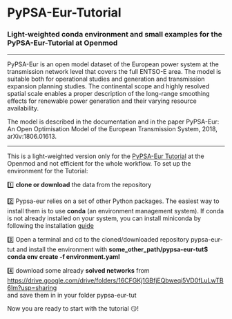 # PyPSA-Eur-Tutorial
 ### Light-weighted conda environment and small examples for the PyPSA-Eur-Tutorial at Openmod

--------------------------------------------------------------------------------------------------------------------------
PyPSA-Eur is an open model dataset of the European power system at the transmission network level that covers the full ENTSO-E area. The model is suitable both for operational studies and generation and transmission expansion planning studies. The continental scope and highly resolved spatial scale enables a proper description of the long-range smoothing effects for renewable power generation and their varying resource availability.

The model is described in the documentation and in the paper PyPSA-Eur: An Open Optimisation Model of the European Transmission System, 2018, arXiv:1806.01613.

------------------------------------------------------------------------------------------------------------------------------

This is a light-weighted version only for the [PyPSA-Eur Tutorial](https://forum.openmod-initiative.org/t/tutorial-getting-started-with-pypsa-eur-an-open-optimisation-model-of-the-european-power-transmission/1790) at the Openmod and not efficient for the whole workflow. To set up the environment for the Tutorial: 

:one: **clone or download** the data from the repository 

:two:  Pypsa-eur relies on a set of other Python packages. The easiest way to install them is to use **conda** (an environment        management system). If conda is not already installed on your system, you can install miniconda by following the                installation [guide](https://docs.conda.io/projects/conda/en/latest/user-guide/install/) 

:three: Open a terminal and cd to the cloned/downloaded repository pypsa-eur-tut and install the environment with
	   **some_other_path/pypsa-eur-tut$ conda env create -f environment.yaml**
	
:four: download some already **solved networks** from 
       https://drive.google.com/drive/folders/16CFGKj1GBfjEQbweqi5VD0fLuLwTB6Im?usp=sharing \
       and save them in in your folder pypsa-eur-tut

Now you are ready to start with the tutorial :smirk:! 
  
